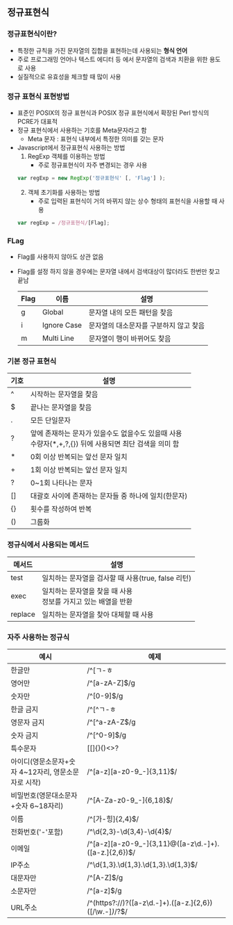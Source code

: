 ## 정규표현식

### 정규표현식이란?

- 특정한 규칙을 가진 문자열의 집합을 표현하는데 사용되는 **형식 언어**
- 주로 프로그래밍 언어나 텍스트 에디터 등 에서 문자열의 검색과 치환을 위한 용도로 사용
- 실질적으로 유효성을 체크할 때 많이 사용

### 정규 표현식 표현방법

- 표준인 POSIX의 정규 표현식과 POSIX 정규 표현식에서 확장된 Perl 방식의 PCRE가 대표적
- 정규 표현식에서 사용하는 기호를 Meta문자라고 함
    - Meta 문자 : 표현식 내부에서 특정한 의미를 갖는 문자
- Javascript에서 정규표현식 사용하는 방법
    1. RegExp 객체를 이용하는 방법
       - 주로 정규표현식이 자주 변경되는 경우 사용
    ```jsx
    var regExp = new RegExp('정규표현식' [, 'Flag'] );
    ```
    2. 객체 초기화를 사용하는 방법
        - 주로 입력된 표현식이 거의 바뀌지 않는 상수 형태의 표현식을 사용할 때 사용
    ```jsx
    var regExp = /정규표현식/[Flag];
    ```

### FLag

- Flag를 사용하지 않아도 상관 없음
- Flag를 설정 하지 않을 경우에는 문자열 내에서 검색대상이 많더라도 한번만 찾고 끝남

  |Flag|이름|설명|
  |---|---|---|
  |g|Global|문자열 내의 모든 패턴을 찾음|
	|i|Ignore Case|문자열의 대소문자를 구분하지 않고 찾음|
	|m|Multi Line|문자열이 행이 바뀌어도 찾음|

### 기본 정규 표현식
|기호|설명|
|---|---|
|^|시작하는 문자열을 찾음|
|$|끝나는 문자열을 찾음|
|.|모든 단일문자|
|?|앞에 존재하는 문자가 있을수도 없을수도 있을때 사용 </br>수량자(*,+,?,{}) 뒤에 사용되면 최단 검색을 의미 함|
|*| 0회 이상 반복되는 앞선 문자 일치|
|+|1회 이상 반복되는 앞선 문자 일치|
|?|0~1회 나타나는 문자|
|[]|대괄호 사이에 존재하는 문자들 중 하나에 일치(한문자)|
|{}|횟수를 작성하여 반복|
|()|그룹화|

### 정규식에서 사용되는 메서드
|메서드|설명|
|---|---|
|test| 일치하는 문자열을 검사할 때 사용(true, false 리턴)|
|exec|일치하는 문자열을 찾을 때 사용<br/>정보를 가지고 있는 배열을 반환|
|replace|일치하는 문자열을 찾아 대체할 때 사용|
### 자주 사용하는 정규식
|예시|예제|
|---|---|
|한글만|/^[ㄱ-ㅎ|ㅏ-ㅣ|가-힣]$/g|
|영어만|/^[a-zA-Z]$/g|
|숫자만|/^[0-9]$/g|
|한글 금지|/^[^ㄱ-ㅎ|ㅏ-ㅣ|가-힣]$/g|
|영문자 금지|/^[^a-zA-Z$/g|
|숫자 금지|/^[^0-9]$/g|
|특수문자|[\[\]{}()<>?|`~!@#$%^&*-_+=,.;:\"\\\'\\]/g|
|아이디(영문소문자+숫자 4~12자리, 영문소문자로 시작)|/^[a-z][a-z0-9_-]{3,11}$/|
|비밀번호(영문대소문자+숫자 6~18자리)|/^[A-Za-z0-9_-]{6,18}$/|
|이름|/^[가-힝]{2,4}$/|
|전화번호('-'포함)|/^\d{2,3}-\d{3,4}-\d{4}$/|
|이메일|/^[a-z][a-z0-9_-]{3,11}@([a-z\d\.-]+)\.([a-z\.]{2,6})$/|
|IP주소|/^\d{1,3}\.\d{1,3}\.\d{1,3}\.\d{1,3}$/|
|대문자만|/^[A-Z]$/g|
|소문자만|/^[a-z]$/g|
|URL주소|/^(https?:\/\/)?([a-z\d\.-]+)\.([a-z\.]{2,6})([\/\w\.-]*)*\/?$/|
